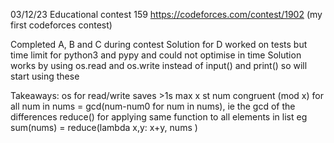 03/12/23
Educational contest 159
https://codeforces.com/contest/1902
(my first codeforces contest) 

Completed A, B and C during contest 
Solution for D worked on tests but time limit for python3 and pypy and could not optimise in time
Solution works by using os.read and os.write instead of input() and print() so will start using these 


Takeaways:
os for read/write saves >1s
max x st num congruent (mod x) for all num in nums = gcd(num-num0 for num in nums), ie the gcd of the differences 
reduce() for applying same function to all elements in list 
eg sum(nums) = reduce(lambda x,y: x+y, nums )
